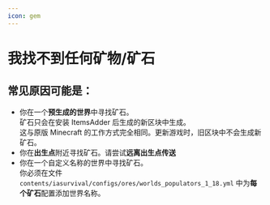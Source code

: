 ```yaml
---
icon: gem
---
```


# 我找不到任何矿物/矿石

## 常见原因可能是：

* 你在一个**预生成的世界**中寻找矿石。\
  矿石只会在安装 ItemsAdder 后生成的新区块中生成。\
  这与原版 Minecraft 的工作方式完全相同。更新游戏时，旧区块中不会生成新矿石。
* 你在**出生点**附近寻找矿石。请尝试**远离出生点传送**
* 你在一个自定义名称的世界中寻找矿石。\
  你必须在文件 `contents/iasurvival/configs/ores/worlds_populators_1_18.yml` 中为**每个矿石**配置添加世界名称。
